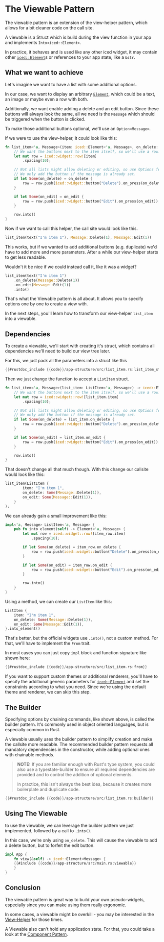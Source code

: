 
# The Viewable Pattern

The viewable pattern is an extension of the view-helper pattern,
which allows for a bit cleaner code on the call site.

A viewable is a Struct which is build during the view function in your app and implements `Into<iced::Element>`.

In practice, it behaves and is used like any other iced widget,
it may contain other [`iced::Element`](https://docs.rs/iced/0.13.1/iced/type.Element.html)s or references to your app state, like a `&str`.

## What we want to achieve

Let's imagine we want to have a list with some additional options.

In our case, we want to display an arbitrary [`Element`](https://docs.rs/iced/0.13.1/iced/type.Element.html),
which could be a text, an image or maybe even a row with both.

Additionally, we want enable adding a delete and an edit button.
Since these buttons will always look the same,
all we need is the `Message` which should be triggered when the button is clicked.

To make those additional buttons optional, we'll use an `Option<Message>`.

If we were to use the view-helper, it could look like this:

```rust
fn list_item<'a, Message>(item: iced::Element<'a, Message>, on_delete: Option<Message>, on_edit: Option<Message>) -> iced::Element<'a, Message> {
    // We want the buttons next to the item itself, so we'll use a row.
    let mut row = iced::widget::row![item]
        .spacing(10);

    // Not all lists might allow deleting or editing, so use Options for the on_delete and on_edit Messages.
    // We only add the button if the message is already set.
    if let Some(on_delete) = on_delete {
        row = row.push(iced::widget::button("Delete").on_press(on_delete));
    }

    if let Some(on_edit) = on_edit {
        row = row.push(iced::widget::button("Edit").on_press(on_edit));
    }

    row.into()
}
```

Now if we want to call this helper, the call site would look like this.

```rust
list_item(text("I'm item 1"), Message::Delete(1), Message::Edit(1))
```

This works, but if we wanted to add additional buttons (e.g. duplicate) we'd have to add more and more parameters.
After a while our view-helper starts to get less readable.

Wouldn't it be nice if we could instead call it, like it was a widget?

```rust
list_item(text("I'm item 1")
    .on_delete(Message::Delete(1))
    .on_edit(Message::Edit(1))
    .into()
```

That's what the Viewable pattern is all about.
It allows you to specify options one by one to create a view with.

In the next steps, you'll learn how to transform our view-helper `list_item` into a viewable.

## Dependencies

To create a viewable, we'll start with creating it's struct, which contains all dependencies we'll need to build our view tree later.

For this, we just pack all the parameters into a struct like this

```rust
{{#rustdoc_include {{code}}/app-structure/src/list_item.rs:list_item_struct}}
```

Then we just change the function to accept a `ListItem` struct.

```rust
fn list_item<'a, Message>(list_item: ListItem<'a, Message>) -> iced::Element<'a, Message> {
    // We want the buttons next to the item itself, so we'll use a row.
    let mut row = iced::widget::row![list_item.item]
        .spacing(10);

    // Not all lists might allow deleting or editing, so use Options for the on_delete and on_edit Messages.
    // We only add the button if the message is already set.
    if let Some(on_delete) = list_item.on_delete {
        row = row.push(iced::widget::button("Delete").on_press(on_delete));
    }

    if let Some(on_edit) = list_item.on_edit {
        row = row.push(iced::widget::button("Edit").on_press(on_edit));
    }

    row.into()
}
```

That doesn't change all that much though. With this change our callsite would look like this:

```rust
list_item(ListItem {
        item: "I'm item 1",
        on_delete: Some(Message::Delete(1)),
        on_edit: Some(Message::Edit(1)),
    }
);
```

We can already gain a small improvement like this:

```rust
impl<'a, Message> ListItem<'a, Message> {
    pub fn into_element(self) -> Element<'a, Message> {
        let mut row = iced::widget::row![item_row.item]
            .spacing(10);

        if let Some(on_delete) = item_row.on_delete {
            row = row.push(iced::widget::button("Delete").on_press(on_delete));
        }

        if let Some(on_edit) = item_row.on_edit {
            row = row.push(iced::widget::button("Edit").on_press(on_edit));
        }

        row.into()
    }
}
```

Using a method, we can create our `ListItem` like this:

```rust
ListItem {
    item: "I'm item 1",
    on_delete: Some(Message::Delete(1)),
    on_edit: Some(Message::Edit(1)),
}.into_element()
```

That's better, but the official widgets use `.into()`, not a custom method.
For that, we'll have to implement the `From` trait.

In most cases you can just copy `impl` block and function signature like shown here:

```rust
{{#rustdoc_include {{code}}/app-structure/src/list_item.rs:from}}
```

If you want to support custom themes or additional renderers,
you'll have to specify the additional generic parameters for [`iced::Element`](https://docs.rs/iced/0.13.1/iced/type.Element.html)
and set the constraints according to what you need. Since we're using the default theme and renderer, we can skip this step.

## The Builder

Specifying options by chaining commands, like shown above, is called the builder pattern.
It's commonly used in object oriented languages, but is especially common in Rust.

A viewable usually uses the builder pattern to simplify creation and make the callsite more readable.
The recommended builder pattern requests all mandatory dependencies in the constructor, while adding optional ones with chainable methods.

> **NOTE:** If you are familiar enough with Rust's type system, you could also use a typestate-builder to ensure all required dependencies are provided
>  and to control the addition of optional elements.
>
> In practice, this isn't always the best idea, because it creates more boilerplate and duplicate code.

```rust
{{#rustdoc_include {{code}}/app-structure/src/list_item.rs:builder}}
```

## Using The Viewable

to use the viewable, we can leverage the builder pattern we just implemented, followed by a call to `.into()`.

In this case, we're only using `on_delete`.
This will cause the viewable to add a delete button, but to forfeit the edit button.

```rust
impl App {
    fn view(&self) -> iced::Element<Message> {
    {{#include {{code}}/app-structure/src/main.rs:viewable}}
    }
}
```

## Conclusion

The viewable pattern is great way to build your own pseudo-widgets,
especially since you can make using them really ergonomic.

In some cases, a viewable might be overkill - you may be interested in the [View-Helper](./view-helper.md) for those times.

A Viewable also can't hold any application state.
For that, you could take a look at the [Component Pattern](./component.md).
